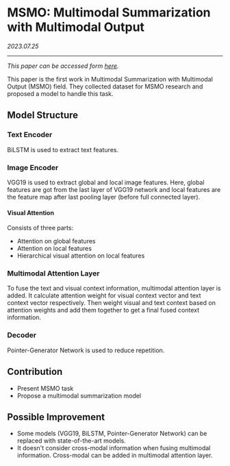 # MSMO: Multimodal Summarization with Multimodal Output
*2023.07.25*

---

*This paper can be accessed form [here](https://aclanthology.org/D18-1448/?source=post_page---------------------------).*

This paper is the first work in Multimodal Summarization with Multimodal Output (MSMO) field. They collected dataset for MSMO research and proposed a model to handle this task.

## Model Structure

### Text Encoder
BiLSTM is used to extract text features.
### Image Encoder
VGG19 is used to extract global and local image features. Here, global features are got from the last layer of VGG19 network and local features are the feature map after last pooling layer (before full connected layer).
#### Visual Attention
Consists of three parts:
- Attention on global features
- Attention on local features
- Hierarchical visual attention on local features

### Multimodal Attention Layer
To fuse the text and visual context information, multimodal attention layer is added.
It calculate attention weight for visual context vector and text context vector respectively. Then weight visual and text context based on attention weights and add them together to get a final fused context information. 
### Decoder
Pointer-Generator Network is used to reduce repetition.

## Contribution
- Present MSMO task
- Propose a multimodal summarization model

## Possible Improvement
- Some models (VGG19, BiLSTM, Pointer-Generator Network) can be replaced with state-of-the-art models.
- It doesn't consider cross-modal information when fusing multimodal information. Cross-modal can be added in multimodal attention layer.